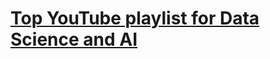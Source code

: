 # [Top YouTube playlist for Data Science and AI](https://www.linkedin.com/pulse/top-youtube-playlist-data-science-ai-you-must-check-mamdapure)
